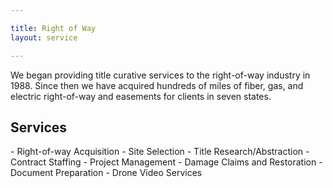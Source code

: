 ```yaml
---

title: Right of Way
layout: service

---
```


We began providing title curative services to the right-of-way industry in 1988.  Since then we have acquired hundreds of miles of fiber, gas, and electric right-of-way and easements for clients in seven states.

<h2 class="gray">Services</h2>
- Right-of-way Acquisition
- Site Selection
- Title Research/Abstraction
- Contract Staffing
- Project Management
- Damage Claims and Restoration
- Document Preparation
- Drone Video Services